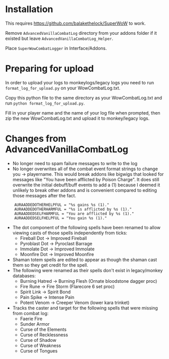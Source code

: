# Installation
This requires https://github.com/balakethelock/SuperWoW to work.

Remove `AdvancedVanillaCombatLog` directory from your addons folder if it existed but leave `AdvancedVanillaCombatLog_Helper`.   

Place `SuperWowCombatLogger` in Interface/Addons.

# Preparing for upload
In order to upload your logs to monkeylogs/legacy logs you need to run `format_log_for_upload.py` on your WowCombatLog.txt.  

Copy this python file to the same directory as your WowCombatLog.txt and run `python format_log_for_upload.py`.  

Fill in your player name and the name of your log file when prompted, then zip the new WowCombatLog.txt and upload it to monkey/legacy logs.

# Changes from AdvancedVanillaCombatLog
- No longer need to spam failure messages to write to the log
- No longer overwrites all of the combat event format strings to change you -> playername.  This would break addons like bigwigs that looked for messages like "You have been afflicted by Poison Charge".
It does still overwrite the initial debuff/buff events to add a (1) because I deemed it unlikely to break other addons and is convenient compared to editing those messages after the fact.
```
    AURAADDEDOTHERHELPFUL = "%s gains %s (1)."
    AURAADDEDOTHERHARMFUL = "%s is afflicted by %s (1)."
    AURAADDEDSELFHARMFUL = "You are afflicted by %s (1)."
    AURAADDEDSELFHELPFUL = "You gain %s (1)."
```
- The dot component of the following spells have been renamed to allow viewing casts of those spells independently from ticks:
    - Fireball Dot  -> Improved Fireball
    - Pyroblast Dot -> Pyroclast Barrage
    - Immolate Dot  -> Improved Immolate
    - Moonfire Dot  -> Improved Moonfire
- Shaman totem spells are edited to appear as though the shaman cast them so they get credit for the spell.
- The following were renamed as their spells don't exist in legacy/monkey databases:
    - Burning Hatred -> Burning Flesh (Ornate bloodstone dagger proc)
    - Fire Rune -> Fire Storm (Flarecore 6 set proc)
    - Spirit Link -> Spirit Bond
    - Pain Spike -> Intense Pain
    - Potent Venom -> Creeper Venom (lower kara trinket)
- Tracks the caster and target for the following spells that were missing from combat log:
    - Faerie Fire
    - Sunder Armor
    - Curse of the Elements
    - Curse of Recklessness
    - Curse of Shadow
    - Curse of Weakness
    - Curse of Tongues
